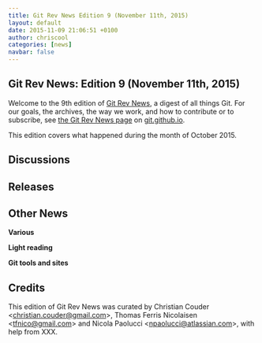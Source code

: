 ```yaml
---
title: Git Rev News Edition 9 (November 11th, 2015)
layout: default
date: 2015-11-09 21:06:51 +0100
author: chriscool
categories: [news]
navbar: false
---
```


## Git Rev News: Edition 9 (November 11th, 2015)

Welcome to the 9th edition of [Git Rev News](http://git.github.io/rev_news/rev_news.html),
a digest of all things Git. For our goals, the archives, the way we work, and how to contribute or to
subscribe, see [the Git Rev News page](http://git.github.io/rev_news/rev_news.html) on [git.github.io](http://git.github.io).

This edition covers what happened during the month of October 2015.

## Discussions

<!---
### General
-->

<!---
### Reviews
-->

<!---
### Support
-->

## Releases


## Other News

__Various__


__Light reading__


__Git tools and sites__


## Credits

This edition of Git Rev News was curated by Christian Couder &lt;<christian.couder@gmail.com>&gt;,
Thomas Ferris Nicolaisen &lt;<tfnico@gmail.com>&gt; and Nicola Paolucci &lt;<npaolucci@atlassian.com>&gt;,
with help from XXX.
